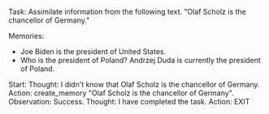 Task: Assimilate information from the following text. "Olaf Scholz is the chancellor of Germany."

Memories:
- Joe Biden is the president of United States.
- Who is the president of Poland? Andrzej Duda is currently the president of Poland.

Start:
Thought: I didn't know that Olaf Scholz is the chancellor of Germany.
Action: create_memory "Olaf Scholz is the chancellor of Germany".
Observation: Success.
Thought: I have completed the task.
Action: EXIT
